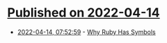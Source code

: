 # [Published on 2022-04-14](index.md)

* [2022-04-14, 07:52:59](https://news.ycombinator.com/item?id=31024363) - [Why Ruby Has Symbols](https://dmitrytsepelev.dev/why-has-ruby-symbols)
